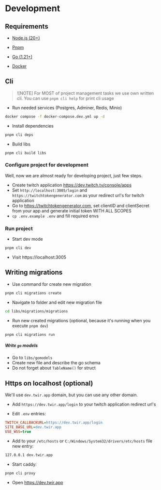 # Development

## Requirements

* [Node.js (20+)](https://nodejs.org/en)
* [Pnpm](https://pnpm.io/)
* [Go (1.21+)](https://go.dev/)

* [Docker](https://docs.docker.com/engine/)

## Cli

> ![NOTE]
> For MOST of project management tasks we use own written cli. You can use `pnpm cli help` for print cli usage

* Run needed services (Postgres, Adminer, Redis, Minio)
```bash
docker compose -f docker-compose.dev.yml up -d
```

* Install dependencies
```bash
pnpm cli deps
```

* Build libs
```
pnpm cli build libs
```

### Configure project for development

Well, now we are almost ready for developing project, just few steps.

* Create twitch application https://dev.twitch.tv/console/apps
* Set `http://localhost:3005/login` and `https://twitchtokengenerator.com` as your redirect url's for twitch application
* Go to https://twitchtokengenerator.com, set clientID and clientSecret from your app and generate initial token WITH
  ALL SCOPES
* `cp .env.example .env` and fill required envs

### Run project

* Start dev mode
```bash
pnpm cli dev
```
* Visit https://localhost:3005

## Writing migrations

* Use command for create new migration
```bash
pnpm cli migrations create
```
* Navigate to folder and edit new migration file
```bash
cd libs/migrations/migrations
```

* Run new created migrations (optional, because it's running when you execute `pnpm dev`)
```bash
pnpm cli migrations run
```
##### Write `go` models

* Go to `libs/gomodels`
* Create new file and describe the go schema
* Do not forget about `TableName()` for struct

## Https on localhost (optional)

We'll use `dev.twir.app` domain, but you can use any other domain.

* Add `https://dev.twir.app/login` to your twitch application redirect url's

* Edit `.env` entries:
```ini
TWITCH_CALLBACKURL=https://dev.twir.app/login
SITE_BASE_URL=dev.twir.app
USE_WSS=true
```

* Add to your `/etc/hosts` or `C:/Windows/System32/drivers/etc/hosts` file new entry:
```bash
127.0.0.1 dev.twir.app
```

* Start caddy:
```bash
pnpm cli proxy
```

* Open https://dev.twir.app
